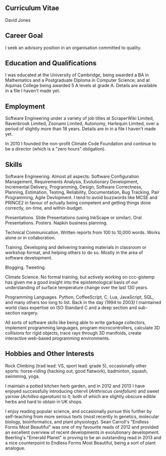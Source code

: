 ## Curriculum Vitae ##

David Jones

## Career Goal ##

I seek an advisory position in an organisation committed to
quality.

## Education and Qualifications ##

I was educated at the University of Cambridge, being awarded a BA in
Mathematics and a Postgraduate Diploma in Computer Science;
and at Aquinas College being awarded 5 A levels at grade A.  Details
are available in a file I haven't made yet.

## Employment ##

Software Engineering under a variety of job titles at
ScraperWiki Limited, Ravenbrook Limited, Zoonami Limited,
Autonomy, Harlequin Limited, over a period of slightly more than
18 years.  Details are in in a file I haven't made yet.

In 2010 I founded the non-profit Climate Code Foundation and
continue to be a director (which is a "zero hours" obligation).

## Skills ##

Software Engineering.  Almost all aspects: Software Configuration
Management, Requirements Analysis, Evolutionary Development,
Incremental Delivery, Programming, Design, Software Correctness,
Planning, Estimation, Testing, Reliability, Documentation, Bug Tracking,
Pair Programming, Agile Devlopment.  I tend to avoid buzzwords like MCSE
and PRINCE2 in favour of actually being competent and getting things
done correctly, on-time, and within-budget.

Presentations. Slide Presentations (using InkScape or similar).
Oral Presentations.  Posters.  Napkin business planning.

Technical Communication.  Written reports from 100 to 10,000
words.  Works alone or in collaboration.

Training.  Developing and delivering training materials in
classroom or workshop format, and helping others to do so.
Mostly in the area of software development.

Blogging.  Tweeting.

Climate Science.  No formal training, but actively working on
ccc-gistemp has given me a good insight into the
epistemological basis of our understanding of surface
temperature change over the last 130 years.

Programming Languages.  Python, CoffeeScript, C, Lua,
JavaScript, SQL, and many others too long to list.  Back in the
day (1994 to 2003) I maintained world class
expertise on ISO Standard C and a deep section and sub-section
nargery.

All sorts of software skills like being able to write
garbage collectors, implement programming languages, program
microcontrollers, calculate 3D collisions for rigid objects,
trace rays through 3D manifolds, create interactive web-based
programming environments.

## Hobbies and Other Interests ##

Rock Climbing (trad lead: VS, sport lead: grade 5), occasionally
other sports: horse-riding (hacking out, good flatwork),
badminton, squash, swimming, yoga.

I maintain a potted kitchen herb garden, and in 2012 and 2013 I
have enjoyed successfully introducing chervil (_Anthriscus cerefolium_)
and sweet yarrow (_Achillea ageratum_) to it; both of which are
slightly obscure edible herbs and hard to obtain in UK shops.

I enjoy reading popular science, and occasionally pursue this
further by self-teaching from more serious texts (most recently
in genetics, molecular biology, bioinformatics, and plant physiology).
Sean Carroll's "Endless Forms Most Beautiful" was one of my
favourite reads of 2012 and provided an excellent overview of recent
developments in evolutionary development.  Beerling's "Emerald
Planet" is proving to be an outstanding read in 2013 and a nice
counterpoint to Endless Forms Most Beautiful, being a sort of
plant analogue.

